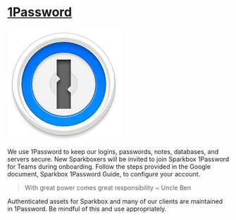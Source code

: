 # [1Password][1password]

[![1password][1password_image]][1password]

We use 1Password to keep our logins, passwords, notes, databases, and servers secure. New Sparkboxers will be invited to join Sparkbox 1Password for Teams during onboarding. Follow the steps provided in the Google document, Sparkbox 1Password Guide, to configure your account.

> With great power comes great responsibility
> ~ Uncle Ben

Authenticated assets for Sparkbox and many of our clients are maintained in 1Password. Be mindful of this and use appropriately.

[1password]: https://1password.com
[1password_image]: ./1Password.png
